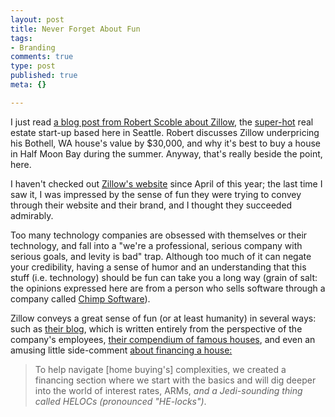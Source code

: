 ```yaml
--- 
layout: post
title: Never Forget About Fun
tags: 
- Branding
comments: true
type: post
published: true
meta: {}

---
```

I just read <a href="http://scobleizer.wordpress.com/2006/07/24/zillow-and-housing-prices/">a blog post from Robert Scoble about Zillow</a>, the <a href="http://seattlepi.nwsource.com/business/245815_zillow25.html">super-hot</a> real estate start-up based here in Seattle. Robert discusses Zillow underpricing his Bothell, WA house's value by $30,000, and why it's best to buy a house in Half Moon Bay during the summer. Anyway, that's really beside the point, here.

  I haven't checked out <a href="http://www.zillow.com/">Zillow's website</a> since April of this year; the last time I saw it, I was impressed by the sense of fun they were trying to convey through their website and their brand, and I thought they succeeded admirably.

  Too many technology companies are obsessed with themselves or their technology, and fall into a "we're a professional, serious company with serious goals, and levity is bad" trap. Although too much of it can negate your credibility, having a sense of humor and an understanding that this stuff (i.e. technology) should be fun can take you a long way (grain of salt: the opinions expressed here are from a person who sells software through a company called <a href="http://www.chimpsoftware.com">Chimp Software</a>).

  Zillow conveys a great sense of fun (or at least humanity) in several ways: such as <a href="http://www.zillowblog.com/zillow_blog/2006/02/were_live_wwwzi.html">their blog</a>, which is written entirely from the perspective of the company's employees, <a href="http://www.zillow.com/howto/FamousBirdsEye.htm">their compendium of famous houses</a>, and even an amusing little side-comment <a href="http://www.zillow.com/learn/buyer/start/FinancingOverview.htm">about financing a house:</a>

  <blockquote>To help navigate [home buying's] complexities, we created a financing section where we start with the basics and will dig deeper into the world of interest rates, ARMs, <em>and a Jedi-sounding thing called HELOCs (pronounced "HE-locks")</em>.</blockquote>
